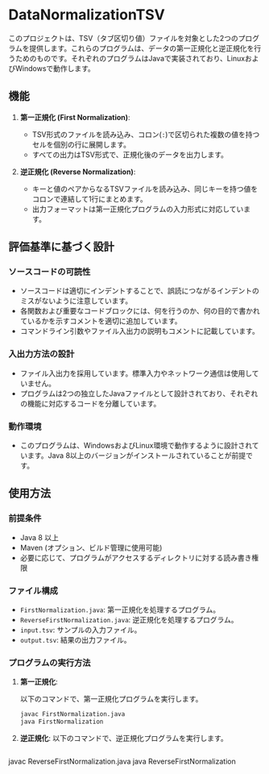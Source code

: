 # DataNormalizationTSV

このプロジェクトは、TSV（タブ区切り値）ファイルを対象とした2つのプログラムを提供します。これらのプログラムは、データの第一正規化と逆正規化を行うためのものです。それぞれのプログラムはJavaで実装されており、LinuxおよびWindowsで動作します。

## 機能

1. **第一正規化 (First Normalization)**:
   - TSV形式のファイルを読み込み、コロン(`:`)で区切られた複数の値を持つセルを個別の行に展開します。
   - すべての出力はTSV形式で、正規化後のデータを出力します。
  
2. **逆正規化 (Reverse Normalization)**:
   - キーと値のペアからなるTSVファイルを読み込み、同じキーを持つ値をコロンで連結して1行にまとめます。
   - 出力フォーマットは第一正規化プログラムの入力形式に対応しています。

## 評価基準に基づく設計

### ソースコードの可読性
- ソースコードは適切にインデントすることで、誤読につながるインデントのミスがないように注意しています。
- 各関数および重要なコードブロックには、何を行うのか、何の目的で書かれているかを示すコメントを適切に追加しています。
- コマンドライン引数やファイル入出力の説明もコメントに記載しています。

### 入出力方法の設計
- ファイル入出力を採用しています。標準入力やネットワーク通信は使用していません。
- プログラムは2つの独立したJavaファイルとして設計されており、それぞれの機能に対応するコードを分離しています。

### 動作環境
- このプログラムは、WindowsおよびLinux環境で動作するように設計されています。Java 8以上のバージョンがインストールされていることが前提です。

## 使用方法

### 前提条件

- Java 8 以上
- Maven (オプション、ビルド管理に使用可能)
- 必要に応じて、プログラムがアクセスするディレクトリに対する読み書き権限

### ファイル構成

- `FirstNormalization.java`: 第一正規化を処理するプログラム。
- `ReverseFirstNormalization.java`: 逆正規化を処理するプログラム。
- `input.tsv`: サンプルの入力ファイル。
- `output.tsv`: 結果の出力ファイル。

### プログラムの実行方法

1. **第一正規化**:

   以下のコマンドで、第一正規化プログラムを実行します。

   ```bash
   javac FirstNormalization.java
   java FirstNormalization
   
2. **逆正規化**:
   以下のコマンドで、逆正規化プログラムを実行します。
   
   ```bash
  javac ReverseFirstNormalization.java
  java ReverseFirstNormalization
